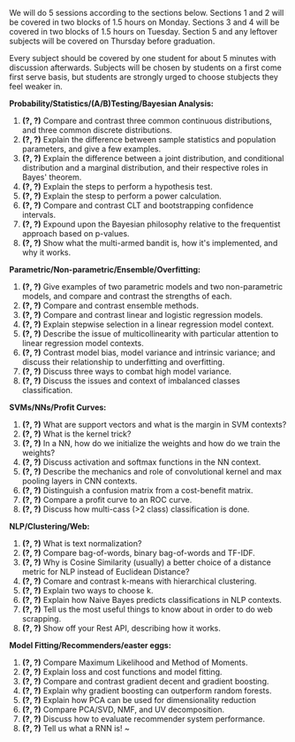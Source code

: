 We will do 5 sessions according to the sections below.
Sections 1 and 2 will be covered in two blocks of 1.5 hours on Monday.
Sections 3 and 4 will be covered in two blocks of 1.5 hours on Tuesday.
Section 5 and any leftover subjects will be covered on Thursday before graduation.

Every subject should be covered by one student for about 5 minutes with discussion afterwards.
Subjects will be chosen by students on a first come first serve basis, but students are strongly urged to choose stubjects they feel weaker in.

**Probability/Statistics/(A/B)Testing/Bayesian Analysis:**

1. **(?, ?)** Compare and contrast three common continuous distributions, and three common discrete distributions.
1. **(?, ?)** Explain the difference between sample statistics and population parameters, and give a few examples.
1. **(?, ?)** Explain the difference between a joint distribution, and conditional distribution and a marginal distribution, and their respective roles in Bayes' theorem.
1. **(?, ?)** Explain the steps to perform a hypothesis test.
1. **(?, ?)** Explain the stesp to perform a power calculation.
1. **(?, ?)** Compare and contrast CLT and bootstrapping  confidence intervals.
1. **(?, ?)** Expound upon the Bayesian philosophy relative to the frequentist approach based on p-values.
1. **(?, ?)** Show what the multi-armed bandit is, how it's implemented, and why it works.



**Parametric/Non-parametric/Ensemble/Overfitting:**

1. **(?, ?)** Give examples of two parametric models and two non-parametric models, and compare and contrast the strengths of each.
1. **(?, ?)** Compare and contrast ensemble methods.
1. **(?, ?)** Compare and contrast linear and logistic regression models.
1. **(?, ?)** Explain stepwise selection in a linear regression model context.
1. **(?, ?)** Describe the issue of multicollinearity with particular attention to linear regression model contexts.
1. **(?, ?)** Contrast model bias, model variance and intrinsic variance; and discuss their relationship to underfitting and overfitting.
1. **(?, ?)** Discuss three ways to combat high model variance.
1. **(?, ?)** Discuss the issues and context of imbalanced classes classification.


**SVMs/NNs/Profit Curves:**

1. **(?, ?)** What are support vectors and what is the margin in SVM contexts?
1. **(?, ?)** What is the kernel trick?
1. **(?, ?)** In a NN, how do we initialize the weights and how do we train the weights?
1. **(?, ?)** Discuss activation and softmax functions in the NN context.
1. **(?, ?)** Describe the mechanics and role of convolutional kernel and max pooling layers in CNN contexts.
1. **(?, ?)** Distinguish a confusion matrix from a cost-benefit matrix.
1. **(?, ?)** Compare a profit curve to an ROC curve.
1. **(?, ?)** Discuss how multi-cass (>2 class) classification is done.


**NLP/Clustering/Web:**

1. **(?, ?)** What is text normalization?
1. **(?, ?)** Compare bag-of-words, binary bag-of-words and TF-IDF.
1. **(?, ?)** Why is Cosine Similarity (usually) a better choice of a distance metric for NLP instead of Euclidean Distance?
1. **(?, ?)** Comare and contrast k-means with hierarchical clustering.
1. **(?, ?)** Explain two ways to choose k.
1. **(?, ?)** Explain how Naive Bayes predicts classifications in NLP contexts.
1. **(?, ?)** Tell us the most useful things to know about in order to do web scrapping.
1. **(?, ?)** Show off your Rest API, describing how it works.


**Model Fitting/Recommenders/easter eggs:**

1. **(?, ?)** Compare Maximum Likelihood and Method of Moments.
1. **(?, ?)** Explain loss and cost functions and model fitting.
1. **(?, ?)** Compare and contrast gradient decent and gradient boosting.
1. **(?, ?)** Explain why gradient boosting can outperform random forests.
1. **(?, ?)** Explain how PCA can be used for dimensionality reduction
1. **(?, ?)** Compare PCA/SVD, NMF, and UV decomposition.
1. **(?, ?)** Discuss how to evaluate recommender system performance.
1. **(?, ?)** Tell us what a RNN is!
~